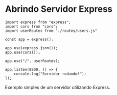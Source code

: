 # Abrindo Servidor Express

    import express from "express";
    import cors from "cors";
    import userRoutes from "./routes/users.js"

    const app = express();

    app.use(express.json());
    app.use(cors());

    app.use("/", userRoutes);

    app.listen(8800, () => {
        console.log("Servidor rodando!");
    });

Exemplo simples de um servidor utilizando Express.
